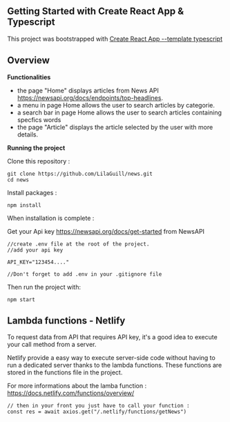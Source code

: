 ## Getting Started with Create React App & Typescript

<p align="left">
 This project was bootstrapped with <a href=https://create-react-app.dev/docs/adding-typescript/ target="_blank">Create React App --template typescript</a>
</p>

## Overview

**Functionalities**

- the page "Home" displays articles from News API https://newsapi.org/docs/endpoints/top-headlines.
- a menu in page Home allows the user to search articles by categorie.
- a search bar in page Home allows the user to search articles containing specfics words
- the page "Article" displays the article selected by the user with more details.

**Running the project**

Clone this repository :

```
git clone https://github.com/LilaGuill/news.git
cd news
```

Install packages :

```
npm install
```

When installation is complete :

Get your Api key https://newsapi.org/docs/get-started from NewsAPI

```
//create .env file at the root of the project.
//add your api key

API_KEY="123454...."

//Don't forget to add .env in your .gitignore file

```

Then run the project with:

```
npm start
```

## Lambda functions - Netlify

To request data from API that requires API key, it's a good idea to execute your call method
from a server.

Netlify provide a easy way to execute server-side code without having to run a dedicated server thanks to the lambda functions.
These functions are stored in the functions file in the project.

For more informations about the lamba function : https://docs.netlify.com/functions/overview/

```
// then in your front you just have to call your function :
const res = await axios.get("/.netlify/functions/getNews")
```
